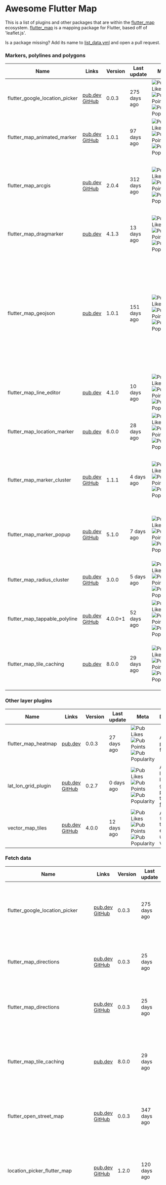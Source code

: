 # Awesome Flutter Map

This is a list of plugins and other packages that are within the [flutter_map](https://pub.dev/packages/flutter_map)
ecosystem.
[flutter_map](https://pub.dev/packages/flutter_map) is a mapping package for Flutter, based off of 'leaflet.js'.

Is a package missing? Add its name to [list_data.yml](list_data.yml) and open a pull request.

### Markers, polylines and polygons

| Name | Links | Version | Last update | Meta | Description |
|--|--|--|--|--|--|
| flutter_google_location_picker | [pub.dev](https://pub.dev/packages/flutter_google_location_picker) [GitHub](https://github.com/arsarsars1/flutter_google_location_picker.git) | 0.0.3 | 275 days ago | ![Pub Likes](https://img.shields.io/pub/likes/flutter_google_location_picker) ![Pub Points](https://img.shields.io/pub/points/flutter_google_location_picker) ![Pub Popularity](https://img.shields.io/pub/popularity/flutter_google_location_picker) | A flutter plugin helps to search or pick location picker from map. It is completely free and easy to use. |
| flutter_map_animated_marker | [pub.dev](https://pub.dev/packages/flutter_map_animated_marker) [GitHub](https://github.com/ankiimation/flutter_map_animated_marker) | 1.0.1 | 97 days ago | ![Pub Likes](https://img.shields.io/pub/likes/flutter_map_animated_marker) ![Pub Points](https://img.shields.io/pub/points/flutter_map_animated_marker) ![Pub Popularity](https://img.shields.io/pub/popularity/flutter_map_animated_marker) | Animated marker for flutter_mapp |
| flutter_map_arcgis | [pub.dev](https://pub.dev/packages/flutter_map_arcgis) [GitHub](https://github.com/khankhulgun/flutter_map_arcgis) | 2.0.4 | 312 days ago | ![Pub Likes](https://img.shields.io/pub/likes/flutter_map_arcgis) ![Pub Points](https://img.shields.io/pub/points/flutter_map_arcgis) ![Pub Popularity](https://img.shields.io/pub/popularity/flutter_map_arcgis) | Arcgis plugin for flutter map. Features Support unique render, ontap event, ontap with atttributes, geometry types (point, polgyon, polylin) |
| flutter_map_dragmarker | [pub.dev](https://pub.dev/packages/flutter_map_dragmarker) | 4.1.3 | 13 days ago | ![Pub Likes](https://img.shields.io/pub/likes/flutter_map_dragmarker) ![Pub Points](https://img.shields.io/pub/points/flutter_map_dragmarker) ![Pub Popularity](https://img.shields.io/pub/popularity/flutter_map_dragmarker) | Dragmarker class for flutter_map |
| flutter_map_geojson | [pub.dev](https://pub.dev/packages/flutter_map_geojson) | 1.0.1 | 151 days ago | ![Pub Likes](https://img.shields.io/pub/likes/flutter_map_geojson) ![Pub Points](https://img.shields.io/pub/points/flutter_map_geojson) ![Pub Popularity](https://img.shields.io/pub/popularity/flutter_map_geojson) | This package parses GeoJson formatted spatial data. It prepares three lists of objects defined in flutter_map package - Markers, Polylines and Polygons. These object are created by default callbacks which can be replaced by user-defined callback function which can be customized according to the requirements. |
| flutter_map_line_editor | [pub.dev](https://pub.dev/packages/flutter_map_line_editor) | 4.1.0 | 10 days ago | ![Pub Likes](https://img.shields.io/pub/likes/flutter_map_line_editor) ![Pub Points](https://img.shields.io/pub/points/flutter_map_line_editor) ![Pub Popularity](https://img.shields.io/pub/popularity/flutter_map_line_editor) | Line editor class for flutter_map |
| flutter_map_location_marker | [pub.dev](https://pub.dev/packages/flutter_map_location_marker) | 6.0.0 | 28 days ago | ![Pub Likes](https://img.shields.io/pub/likes/flutter_map_location_marker) ![Pub Points](https://img.shields.io/pub/points/flutter_map_location_marker) ![Pub Popularity](https://img.shields.io/pub/popularity/flutter_map_location_marker) | A flutter map plugin for displaying device current location. |
| flutter_map_marker_cluster | [pub.dev](https://pub.dev/packages/flutter_map_marker_cluster) [GitHub](https://github.com/lpongetti/flutter_map_marker_cluster) | 1.1.1 | 4 days ago | ![Pub Likes](https://img.shields.io/pub/likes/flutter_map_marker_cluster) ![Pub Points](https://img.shields.io/pub/points/flutter_map_marker_cluster) ![Pub Popularity](https://img.shields.io/pub/popularity/flutter_map_marker_cluster) | A Dart implementation of Leaflet.makercluster for Flutter apps. Provides beautiful animated marker clustering functionality for flutter_map. |
| flutter_map_marker_popup | [pub.dev](https://pub.dev/packages/flutter_map_marker_popup) [GitHub](https://github.com/rorystephenson/flutter_map_marker_popup) | 5.1.0 | 7 days ago | ![Pub Likes](https://img.shields.io/pub/likes/flutter_map_marker_popup) ![Pub Points](https://img.shields.io/pub/points/flutter_map_marker_popup) ![Pub Popularity](https://img.shields.io/pub/popularity/flutter_map_marker_popup) | A plugin for flutter_map to show a customisable popup Widget when a marker is tapped. Also provides methods to show/hide popups. |
| flutter_map_radius_cluster | [pub.dev](https://pub.dev/packages/flutter_map_radius_cluster) [GitHub](https://github.com/rorystephenson/flutter_map_radius_cluster) | 3.0.0 | 5 days ago | ![Pub Likes](https://img.shields.io/pub/likes/flutter_map_radius_cluster) ![Pub Points](https://img.shields.io/pub/points/flutter_map_radius_cluster) ![Pub Popularity](https://img.shields.io/pub/popularity/flutter_map_radius_cluster) | A marker clustering plugin for flutter_map which displays markers in a given radius. |
| flutter_map_tappable_polyline | [pub.dev](https://pub.dev/packages/flutter_map_tappable_polyline) [GitHub](https://github.com/OwnWeb/flutter_map_tappable_polyline) | 4.0.0+1 | 52 days ago | ![Pub Likes](https://img.shields.io/pub/likes/flutter_map_tappable_polyline) ![Pub Points](https://img.shields.io/pub/points/flutter_map_tappable_polyline) ![Pub Popularity](https://img.shields.io/pub/popularity/flutter_map_tappable_polyline) | A flutter_map plugin that adds Polyline class with onTap event |
| flutter_map_tile_caching | [pub.dev](https://pub.dev/packages/flutter_map_tile_caching) | 8.0.0 | 29 days ago | ![Pub Likes](https://img.shields.io/pub/likes/flutter_map_tile_caching) ![Pub Points](https://img.shields.io/pub/points/flutter_map_tile_caching) ![Pub Popularity](https://img.shields.io/pub/popularity/flutter_map_tile_caching) | Plugin for 'flutter_map' providing advanced caching functionality, with ability to download map regions for offline use. |

### Other layer plugins

| Name | Links | Version | Last update | Meta | Description |
|--|--|--|--|--|--|
| flutter_map_heatmap | [pub.dev](https://pub.dev/packages/flutter_map_heatmap) | 0.0.3 | 27 days ago | ![Pub Likes](https://img.shields.io/pub/likes/flutter_map_heatmap) ![Pub Points](https://img.shields.io/pub/points/flutter_map_heatmap) ![Pub Popularity](https://img.shields.io/pub/popularity/flutter_map_heatmap) | A heatmap plugin for flutter_map |
| lat_lon_grid_plugin | [pub.dev](https://pub.dev/packages/lat_lon_grid_plugin) [GitHub](https://github.com/matthiasdittmer/) | 0.2.7 | 0 days ago | ![Pub Likes](https://img.shields.io/pub/likes/lat_lon_grid_plugin) ![Pub Points](https://img.shields.io/pub/points/lat_lon_grid_plugin) ![Pub Popularity](https://img.shields.io/pub/popularity/lat_lon_grid_plugin) | Adds a latitude / longitude grid as plugin to the [flutter_map](https://github.com/fleaflet/flutter_map/). |
| vector_map_tiles | [pub.dev](https://pub.dev/packages/vector_map_tiles) [GitHub](https://github.com/greensopinion/flutter-vector-map-tiles) | 4.0.0 | 12 days ago | ![Pub Likes](https://img.shields.io/pub/likes/vector_map_tiles) ![Pub Points](https://img.shields.io/pub/points/vector_map_tiles) ![Pub Popularity](https://img.shields.io/pub/popularity/vector_map_tiles) | A plugin for `flutter_map` that enables the use of vector tiles. |

### Fetch data

| Name | Links | Version | Last update | Meta | Description |
|--|--|--|--|--|--|
| flutter_google_location_picker | [pub.dev](https://pub.dev/packages/flutter_google_location_picker) [GitHub](https://github.com/arsarsars1/flutter_google_location_picker.git) | 0.0.3 | 275 days ago | ![Pub Likes](https://img.shields.io/pub/likes/flutter_google_location_picker) ![Pub Points](https://img.shields.io/pub/points/flutter_google_location_picker) ![Pub Popularity](https://img.shields.io/pub/popularity/flutter_google_location_picker) | A flutter plugin helps to search or pick location picker from map. It is completely free and easy to use. |
| flutter_map_directions | [pub.dev](https://pub.dev/packages/flutter_map_directions) [GitHub](https://github.com/nkdkhanh46/flutter_map_directions) | 0.0.3 | 25 days ago | ![Pub Likes](https://img.shields.io/pub/likes/flutter_map_directions) ![Pub Points](https://img.shields.io/pub/points/flutter_map_directions) ![Pub Popularity](https://img.shields.io/pub/popularity/flutter_map_directions) | A Flutter project package to show directions path on flutter_map |
| flutter_map_directions | [pub.dev](https://pub.dev/packages/flutter_map_directions) [GitHub](https://github.com/nkdkhanh46/flutter_map_directions) | 0.0.3 | 25 days ago | ![Pub Likes](https://img.shields.io/pub/likes/flutter_map_directions) ![Pub Points](https://img.shields.io/pub/points/flutter_map_directions) ![Pub Popularity](https://img.shields.io/pub/popularity/flutter_map_directions) | A Flutter project package to show directions path on flutter_map |
| flutter_map_tile_caching | [pub.dev](https://pub.dev/packages/flutter_map_tile_caching) | 8.0.0 | 29 days ago | ![Pub Likes](https://img.shields.io/pub/likes/flutter_map_tile_caching) ![Pub Points](https://img.shields.io/pub/points/flutter_map_tile_caching) ![Pub Popularity](https://img.shields.io/pub/popularity/flutter_map_tile_caching) | Plugin for 'flutter_map' providing advanced caching functionality, with ability to download map regions for offline use. |
| flutter_open_street_map | [pub.dev](https://pub.dev/packages/flutter_open_street_map) [GitHub](https://github.com/MicroProgramer/flutter_open_street_map.git) | 0.0.3 | 347 days ago | ![Pub Likes](https://img.shields.io/pub/likes/flutter_open_street_map) ![Pub Points](https://img.shields.io/pub/points/flutter_open_street_map) ![Pub Popularity](https://img.shields.io/pub/popularity/flutter_open_street_map) | A flutter place search and location picker plugin that uses Open Street Map. |
| location_picker_flutter_map | [pub.dev](https://pub.dev/packages/location_picker_flutter_map) [GitHub](https://github.com/Michael-M-aher/location_picker_flutter_map) | 1.2.0 | 120 days ago | ![Pub Likes](https://img.shields.io/pub/likes/location_picker_flutter_map) ![Pub Points](https://img.shields.io/pub/points/location_picker_flutter_map) ![Pub Popularity](https://img.shields.io/pub/popularity/location_picker_flutter_map) | Package that provides Place search and Location picker for flutter maps with alot of cusomizations using Open Street Map |
| open_street_map_search_and_pick | [pub.dev](https://pub.dev/packages/open_street_map_search_and_pick) [GitHub](https://github.com/AbduzZami/open_street_map_search_and_pick.git) | 0.0.17 | 17 days ago | ![Pub Likes](https://img.shields.io/pub/likes/open_street_map_search_and_pick) ![Pub Points](https://img.shields.io/pub/points/open_street_map_search_and_pick) ![Pub Popularity](https://img.shields.io/pub/popularity/open_street_map_search_and_pick) | A flutter place search and location picker plugin that uses Open Street Map. |

### Miscellaneous

| Name | Links | Version | Last update | Meta | Description |
|--|--|--|--|--|--|
| flutter_map_animations | [pub.dev](https://pub.dev/packages/flutter_map_animations) [GitHub](https://github.com/TesteurManiak/flutter_map_animations) | 0.3.0 | 29 days ago | ![Pub Likes](https://img.shields.io/pub/likes/flutter_map_animations) ![Pub Points](https://img.shields.io/pub/points/flutter_map_animations) ![Pub Popularity](https://img.shields.io/pub/popularity/flutter_map_animations) | Animation utilities for markers and controls of the flutter_map package. |
| flutter_map_tile_caching | [pub.dev](https://pub.dev/packages/flutter_map_tile_caching) | 8.0.0 | 29 days ago | ![Pub Likes](https://img.shields.io/pub/likes/flutter_map_tile_caching) ![Pub Points](https://img.shields.io/pub/points/flutter_map_tile_caching) ![Pub Popularity](https://img.shields.io/pub/popularity/flutter_map_tile_caching) | Plugin for 'flutter_map' providing advanced caching functionality, with ability to download map regions for offline use. |
| flutter_map_toolkit | [pub.dev](https://pub.dev/packages/flutter_map_toolkit) [Homepage](https://hemend.com) | 0.0.4 | 265 days ago | ![Pub Likes](https://img.shields.io/pub/likes/flutter_map_toolkit) ![Pub Points](https://img.shields.io/pub/points/flutter_map_toolkit) ![Pub Popularity](https://img.shields.io/pub/popularity/flutter_map_toolkit) | A package on top of `flutter_map[https://pub.dev/packages/flutter_map]` containing some useful plugins |
| longpress_popup | [pub.dev](https://pub.dev/packages/longpress_popup) [GitHub](https://github.com/ymrabti) | 1.5.5 | 263 days ago | ![Pub Likes](https://img.shields.io/pub/likes/longpress_popup) ![Pub Points](https://img.shields.io/pub/points/longpress_popup) ![Pub Popularity](https://img.shields.io/pub/popularity/longpress_popup) | A plugin for flutter_map to show a customisable popup Widget when a marker is long pressed. Also provides methods to show/hide popups. |
| map_controller_plus | [pub.dev](https://pub.dev/packages/map_controller_plus) [GitHub](https://github.com/TesteurManiak/map_controller_plus) | 3.0.0 | 28 days ago | ![Pub Likes](https://img.shields.io/pub/likes/map_controller_plus) ![Pub Points](https://img.shields.io/pub/points/map_controller_plus) ![Pub Popularity](https://img.shields.io/pub/popularity/map_controller_plus) | A map controller for Flutter map. Manage markers, lines and polygons. |
| open_location_picker | [pub.dev](https://pub.dev/packages/open_location_picker) [GitHub](https://github.com/mo-ah-dawood/open_location_picker) | 1.0.2 | 7 days ago | ![Pub Likes](https://img.shields.io/pub/likes/open_location_picker) ![Pub Points](https://img.shields.io/pub/points/open_location_picker) ![Pub Popularity](https://img.shields.io/pub/popularity/open_location_picker) | FormField to pick one or more locations from open street map |